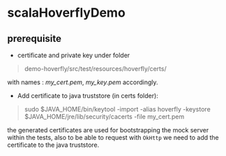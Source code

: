 # scalaHoverflyDemo

## prerequisite

 - certificate and private key under folder 
> demo-hoverfly/src/test/resources/hoverfly/certs/

with names : *my_cert.pem*, *my_key.pem* accordingly.

 

 - Add certificate to java truststore (in certs folder): 
> sudo $JAVA_HOME/bin/keytool -import -alias hoverfly -keystore
> $JAVA_HOME/jre/lib/security/cacerts -file my_cert.pem


the generated certificates are used for bootstrapping the mock server within the tests,
also to be able to request with `OkHttp` we need to add the certificate to the java truststore.
